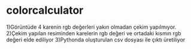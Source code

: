 # colorcalculator
1)Görüntüde 4 karenin rgb değerleri yakın olmadan çekim yapılmıyor.
2)Çekim yapılan resiminden karelerin rgb değeri ve ortadaki kısmın rgb değeri elde ediliyor
3)Pythonda oluşturulan csv dosyası ile çıktı üretiliyor
